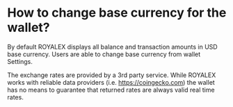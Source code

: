 # How to change base currency for the wallet?

By default ROYALEX displays all balance and transaction amounts in USD base currency. Users are able to change base currency from wallet Settings.

The exchange rates are provided by a 3rd party service. While ROYALEX works with reliable data providers (i.e. https://coingecko.com) the wallet has no means to guarantee that returned rates are always valid real time rates.
